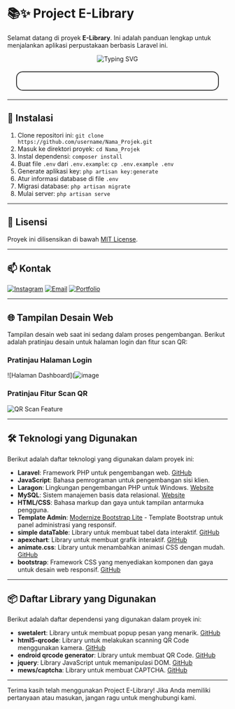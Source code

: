 # 📚✨ Project E-Library

Selamat datang di proyek **E-Library**. Ini adalah panduan lengkap untuk menjalankan aplikasi perpustakaan berbasis Laravel ini.

<p align="center">
  <img src="https://readme-typing-svg.herokuapp.com?font=Roboto&size=30&color=FFFFFF&center=true&vCenter=true&width=500&height=70&lines=Libranation+Perpustakaan" alt="Typing SVG">
</p>


<div align="center" style="margin: 20px; padding: 20px; border-radius: 15px; border: 2px solid #333; color: white; background-color: transparent; background-image: url('https://cdn.pixabay.com/photo/2016/12/26/17/28/background-1932466_960_720.png'); background-size: cover; background-blend-mode: multiply; animation: gradient-bg 15s ease infinite;">

</div>

---

## 🚀 Instalasi

1. Clone repositori ini: `git clone https://github.com/username/Nama_Projek.git`
2. Masuk ke direktori proyek: `cd Nama_Projek`
3. Instal dependensi: `composer install`
4. Buat file `.env` dari `.env.example`: `cp .env.example .env`
5. Generate aplikasi key: `php artisan key:generate`
6. Atur informasi database di file `.env`
7. Migrasi database: `php artisan migrate`
8. Mulai server: `php artisan serve`

---

## 📝 Lisensi

Proyek ini dilisensikan di bawah [MIT License](LICENSE).

---

## 📫 Kontak

[![Instagram](https://img.shields.io/badge/Instagram-E4405F?style=for-the-badge&logo=instagram&logoColor=white)](https://www.instagram.com/muh.salfazi/)
[![Email](https://img.shields.io/badge/Email-7289DA?style=for-the-badge&logo=gmail&logoColor=white)](mailto:if22.muhamadfauzi@mhs.ubpkarawang.ac.id)
[![Portfolio](https://img.shields.io/badge/Portfolio-000000?style=for-the-badge&logo=next.js&logoColor=white)](https://muhsalfazi-profile.netlify.app/)

---

## 🌐 Tampilan Desain Web

Tampilan desain web saat ini sedang dalam proses pengembangan. Berikut adalah pratinjau desain untuk halaman login dan fitur scan QR:

### Pratinjau Halaman Login

![Halaman Dashboard](![image](https://github.com/muhSalfazi/project_E-library/assets/121502387/9895d65b-d554-4294-81e1-4df5a144a9ef)


### Pratinjau Fitur Scan QR

![QR Scan Feature](https://github.com/muhSalfazi/project_E-library/assets/121502387/7a6773ca-d9f5-46c4-b77c-f671b3b4bfbb)

---

## 🛠️ Teknologi yang Digunakan

Berikut adalah daftar teknologi yang digunakan dalam proyek ini:

- **Laravel**: Framework PHP untuk pengembangan web. [GitHub](https://github.com/laravel/laravel)
- **JavaScript**: Bahasa pemrograman untuk pengembangan sisi klien.
- **Laragon**: Lingkungan pengembangan PHP untuk Windows. [Website](https://laragon.org/)
- **MySQL**: Sistem manajemen basis data relasional. [Website](https://www.mysql.com/)
- **HTML/CSS**: Bahasa markup dan gaya untuk tampilan antarmuka pengguna.
- **Template Admin**: [Modernize Bootstrap Lite](https://demos.adminmart.com/free/bootstrap/modernize-bootstrap-lite/src/html/index.html) - Template Bootstrap untuk panel administrasi yang responsif.
- **simple dataTable**: Library untuk membuat tabel data interaktif. [GitHub](https://github.com/fiduswriter/Simple-DataTables)
- **apexchart**: Library untuk membuat grafik interaktif. [GitHub](https://github.com/apexcharts/apexcharts.js)
- **animate.css**: Library untuk menambahkan animasi CSS dengan mudah. [GitHub](https://github.com/animate-css/animate.css)
- **bootstrap**: Framework CSS yang menyediakan komponen dan gaya untuk desain web responsif. [GitHub](https://github.com/twbs/bootstrap)

---

## 📦 Daftar Library yang Digunakan

Berikut adalah daftar dependensi yang digunakan dalam proyek ini:

- **swetalert**: Library untuk membuat popup pesan yang menarik. [GitHub](https://github.com/sweetalert2/sweetalert2)
- **html5-qrcode**: Library untuk melakukan scanning QR Code menggunakan kamera. [GitHub](https://github.com/mebjas/html5-qrcode)
- **endroid qrcode generator**: Library untuk membuat QR Code. [GitHub](https://github.com/endroid/qr-code)
- **jquery**: Library JavaScript untuk memanipulasi DOM. [GitHub](https://github.com/jquery/jquery)
- **mews/captcha**: Library untuk membuat CAPTCHA. [GitHub](https://github.com/mewebstudio/captcha)

---

Terima kasih telah menggunakan Project E-Library! Jika Anda memiliki pertanyaan atau masukan, jangan ragu untuk menghubungi kami.
